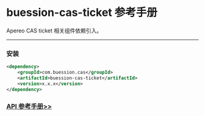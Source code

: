 # buession-cas-ticket 参考手册


Apereo CAS ticket 相关组件依赖引入。


---


### 安装

```xml
<dependency>
    <groupId>com.buession.cas</groupId>
    <artifactId>buession-cas-ticket</artifactId>
    <version>x.x.x</version>
</dependency>
```


### [API 参考手册>>](https://javadoc.io/doc/com.buession.cas/buession-cas-ticket/2.0.2/index.html)